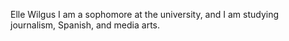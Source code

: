 Elle Wilgus
I am a sophomore at the university, and I am studying journalism, Spanish, and media arts. 
